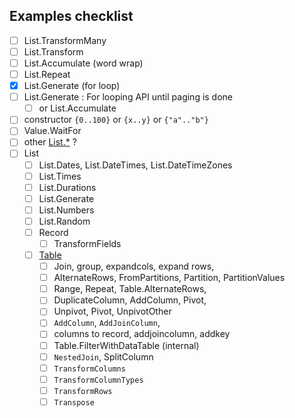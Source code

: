 ## Examples checklist

- [ ] List.TransformMany
- [ ] List.Transform
- [ ] List.Accumulate (word wrap)
- [ ] List.Repeat
- [x] List.Generate (for loop)
- [ ] List.Generate : For looping API until paging is done
  - [ ] or List.Accumulate
- [ ] constructor `{0..100}` or `{x..y}` or `{"a".."b"}`
- [ ] Value.WaitFor
- [ ] other [List.*](https://docs.microsoft.com/en-us/powerquery-m/list-functions) ?
- [ ] List
  - [ ] List.Dates, List.DateTimes, List.DateTimeZones
  - [ ] List.Times
  - [ ] List.Durations
  - [ ] List.Generate
  - [ ] List.Numbers
  - [ ] List.Random
  - [ ] Record
    - [ ] TransformFields
  - [ ] [Table](https://docs.microsoft.com/en-us/powerquery-m/table-functions)
    - [ ] Join, group, expandcols, expand rows,
    - [ ] AlternateRows, FromPartitions, Partition, PartitionValues
    - [ ] Range, Repeat, Table.AlternateRows,
    - [ ] DuplicateColumn, AddColumn, Pivot,
    - [ ] Unpivot, Pivot, UnpivotOther
    - [ ] `AddColumn`, `AddJoinColumn`,
    - [ ] columns to record, addjoincolumn, addkey
    - [ ] Table.FilterWithDataTable (internal)
    - [ ] `NestedJoin`, SplitColumn
    - [ ] `TransformColumns`
    - [ ] `TransformColumnTypes`
    - [ ] `TransformRows`
    - [ ] `Transpose`
